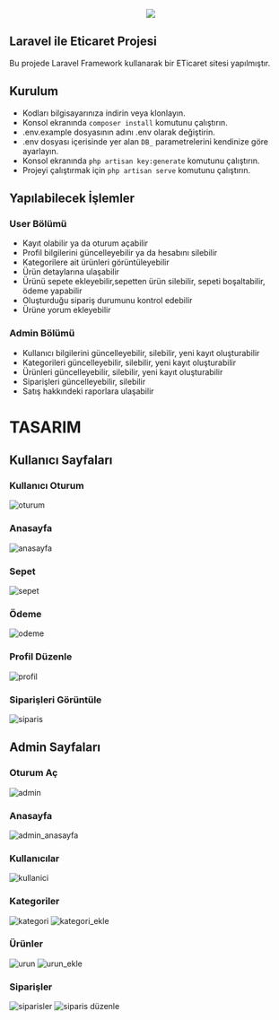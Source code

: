 <p align="center"><img src="https://laravel.com/assets/img/components/logo-laravel.svg"></p>

## Laravel ile Eticaret Projesi

Bu projede Laravel Framework kullanarak bir ETicaret sitesi yapılmıştır.

## Kurulum
- Kodları bilgisayarınıza indirin veya klonlayın.
- Konsol ekranında `composer install` komutunu çalıştırın.
- .env.example dosyasının adını .env olarak değiştirin.
- .env dosyası içerisinde yer alan `DB_` parametrelerini kendinize göre ayarlayın.
- Konsol ekranında `php artisan key:generate` komutunu çalıştırın.
- Projeyi çalıştırmak için `php artisan serve` komutunu çalıştırın.

## Yapılabilecek İşlemler
### User Bölümü
- Kayıt olabilir ya da oturum açabilir
- Profil bilgilerini güncelleyebilir ya da hesabını silebilir
- Kategorilere ait ürünleri görüntüleyebilir
- Ürün detaylarına ulaşabilir
- Ürünü sepete ekleyebilir,sepetten ürün silebilir, sepeti boşaltabilir, ödeme yapabilir
- Oluşturduğu sipariş durumunu kontrol edebilir
- Ürüne yorum ekleyebilir

### Admin Bölümü
- Kullanıcı bilgilerini güncelleyebilir, silebilir, yeni kayıt oluşturabilir
- Kategorileri güncelleyebilir, silebilir, yeni kayıt oluşturabilir
- Ürünleri güncelleyebilir, silebilir, yeni kayıt oluşturabilir
- Siparişleri güncelleyebilir, silebilir
- Satış hakkındeki raporlara ulaşabilir

# TASARIM

## Kullanıcı Sayfaları
### Kullanıcı Oturum
![oturum](https://user-images.githubusercontent.com/71495532/118359150-cfb82c00-b58a-11eb-98a5-64076327aeb9.png)

### Anasayfa
![anasayfa](https://user-images.githubusercontent.com/71495532/118359505-6fc28500-b58c-11eb-855b-961d54cf510f.png)

### Sepet
![sepet](https://user-images.githubusercontent.com/71495532/118359183-fd04da00-b58a-11eb-8208-292ef3f3d8be.png)

### Ödeme
![odeme](https://user-images.githubusercontent.com/71495532/118359189-04c47e80-b58b-11eb-83af-7938e055bf9e.png)

### Profil Düzenle
![profil](https://user-images.githubusercontent.com/71495532/118359198-0ee67d00-b58b-11eb-99a0-202d234f805a.png)

### Siparişleri Görüntüle
![siparis](https://user-images.githubusercontent.com/71495532/118359207-17d74e80-b58b-11eb-8e31-13fa6fac2e07.png)

## Admin Sayfaları
### Oturum Aç

![admin](https://user-images.githubusercontent.com/71495532/118359252-53721880-b58b-11eb-8e98-890eca10d9d8.png)

### Anasayfa
![admin_anasayfa](https://user-images.githubusercontent.com/71495532/118359258-5a992680-b58b-11eb-9644-6ef65a81152d.png)

### Kullanıcılar
![kullanici](https://user-images.githubusercontent.com/71495532/118359267-62f16180-b58b-11eb-8fc4-218135f9f3db.png)

### Kategoriler
![kategori](https://user-images.githubusercontent.com/71495532/118359278-6a186f80-b58b-11eb-8341-97fe865a4c54.png)
![kategori_ekle](https://user-images.githubusercontent.com/71495532/118359295-743a6e00-b58b-11eb-8643-7a3e8a90285f.png)

### Ürünler
![urun](https://user-images.githubusercontent.com/71495532/118359288-713f7d80-b58b-11eb-9a4d-0edb807544cc.png)
![urun_ekle](https://user-images.githubusercontent.com/71495532/118359298-7997b880-b58b-11eb-9dd0-dc090b512119.png)

### Siparişler
![siparisler](https://user-images.githubusercontent.com/71495532/118359411-f034b600-b58b-11eb-9872-6a58fa0c3942.png)
![siparis düzenle](https://user-images.githubusercontent.com/71495532/118359413-f32fa680-b58b-11eb-952e-2480765768fd.png)

